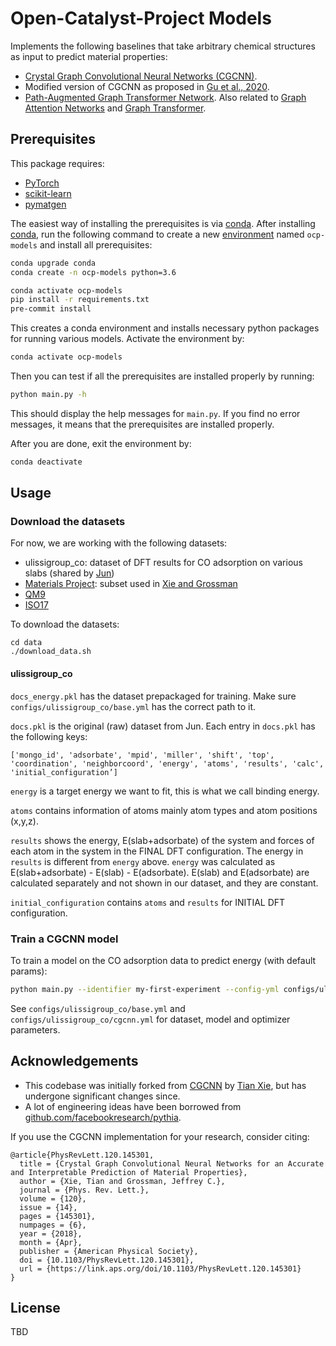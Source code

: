 # Open-Catalyst-Project Models

Implements the following baselines that take arbitrary chemical structures as
input to predict material properties:
- [Crystal Graph Convolutional Neural Networks (CGCNN)](https://link.aps.org/doi/10.1103/PhysRevLett.120.145301).
- Modified version of CGCNN as proposed in [Gu et al., 2020](https://pubs.acs.org/doi/abs/10.1021/acs.jpclett.0c00634).
- [Path-Augmented Graph Transformer Network](https://arxiv.org/abs/1905.12712).
Also related to [Graph Attention Networks](https://arxiv.org/abs/1710.10903) and
[Graph Transformer](https://openreview.net/forum?id=HJei-2RcK7).

##  Prerequisites

This package requires:

- [PyTorch](http://pytorch.org)
- [scikit-learn](http://scikit-learn.org/stable/)
- [pymatgen](http://pymatgen.org)

The easiest way of installing the prerequisites is via [conda](https://conda.io/docs/index.html).
After installing [conda](http://conda.pydata.org/), run the following command to
create a new [environment](https://conda.io/docs/user-guide/tasks/manage-environments.html)
named `ocp-models` and install all prerequisites:

```bash
conda upgrade conda
conda create -n ocp-models python=3.6

conda activate ocp-models
pip install -r requirements.txt
pre-commit install
```

This creates a conda environment and installs necessary python packages for
running various models. Activate the environment by:

```bash
conda activate ocp-models
```

Then you can test if all the prerequisites are installed properly by running:

```bash
python main.py -h
```

This should display the help messages for `main.py`. If you find no error messages, it means that the prerequisites are installed properly.

After you are done, exit the environment by:

```bash
conda deactivate
```

## Usage

### Download the datasets

For now, we are working with the following datasets:
- ulissigroup_co: dataset of DFT results for CO adsorption on various slabs (shared by [Jun](http://ulissigroup.cheme.cmu.edu/2017-11-28-junwoong-yoon/))
- [Materials Project](https://materialsproject.org): subset used in [Xie and Grossman](https://journals.aps.org/prl/abstract/10.1103/PhysRevLett.120.145301)
- [QM9](http://www.quantum-machine.org/datasets/)
- [ISO17](http://www.quantum-machine.org/datasets/)

To download the datasets:

```
cd data
./download_data.sh
```

#### ulissigroup_co

`docs_energy.pkl` has the dataset prepackaged for training. Make sure `configs/ulissigroup_co/base.yml` has the correct path to it.

`docs.pkl` is the original (raw) dataset from Jun. Each entry in `docs.pkl` has the following keys:

`['mongo_id', 'adsorbate', 'mpid', 'miller', 'shift', 'top', 'coordination', 'neighborcoord', 'energy', 'atoms', 'results', 'calc', 'initial_configuration’]`

`energy` is a target energy we want to fit, this is what we call binding energy.

`atoms` contains information of atoms mainly atom types and atom positions (x,y,z).

`results` shows the energy, E(slab+adsorbate) of the system and forces of each atom in the system in the FINAL DFT configuration.
The energy in `results` is different from `energy` above.
`energy` was calculated as E(slab+adsorbate) - E(slab) - E(adsorbate).
E(slab) and E(adsorbate) are calculated separately and not shown in our dataset, and they are constant.

`initial_configuration` contains `atoms` and `results` for INITIAL DFT configuration.

### Train a CGCNN model

To train a model on the CO adsorption data to predict energy (with default params):

```bash
python main.py --identifier my-first-experiment --config-yml configs/ulissigroup_co/cgcnn.yml
```

See `configs/ulissigroup_co/base.yml` and `configs/ulissigroup_co/cgcnn.yml` for dataset, model and optimizer parameters.

## Acknowledgements

- This codebase was initially forked from [CGCNN](https://github.com/txie-93/cgcnn)
by [Tian Xie](http://txie.me), but has undergone significant changes since.
- A lot of engineering ideas have been borrowed from [github.com/facebookresearch/pythia](https://github.com/facebookresearch/pythia).

If you use the CGCNN implementation for your research, consider citing:

```
@article{PhysRevLett.120.145301,
  title = {Crystal Graph Convolutional Neural Networks for an Accurate and Interpretable Prediction of Material Properties},
  author = {Xie, Tian and Grossman, Jeffrey C.},
  journal = {Phys. Rev. Lett.},
  volume = {120},
  issue = {14},
  pages = {145301},
  numpages = {6},
  year = {2018},
  month = {Apr},
  publisher = {American Physical Society},
  doi = {10.1103/PhysRevLett.120.145301},
  url = {https://link.aps.org/doi/10.1103/PhysRevLett.120.145301}
}
```

## License

TBD

